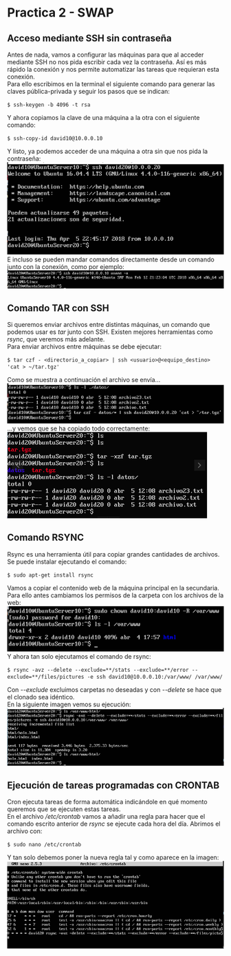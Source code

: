 # Practica 2 - SWAP

## Acceso mediante SSH sin contraseña
Antes de nada, vamos a configurar las máquinas para que al acceder mediante SSH no nos pida escribir cada vez la contraseña. Así es más rápido la conexión y nos permite automatizar las tareas que requieran esta conexión.  
Para ello escribimos en la terminal el siguiente comando para generar las claves pública-privada y seguir los pasos que se indican:  
~~~
$ ssh-keygen -b 4096 -t rsa
~~~
Y ahora copiamos la clave de una máquina a la otra con el siguiente comando:  
~~~
$ ssh-copy-id david10@10.0.0.10
~~~
Y listo, ya podemos acceder de una máquina a otra sin que nos pida la contraseña:  
![imagen](https://github.com/Anixo/SWAP/blob/master/Practicas/P2/img/1_ssh.png)  
E incluso se pueden mandar comandos directamente desde un comando junto con la conexión, como por ejemplo:  
![imagen](https://github.com/Anixo/SWAP/blob/master/Practicas/P2/img/2_ssh_comando.png)  

## Comando TAR con SSH
Si queremos enviar archivos entre distintas máquinas, un comando que podemos usar es *tar* junto con SSH. Existen mejores herramientas como *rsync*, que veremos más adelante.  
Para enviar archivos entre máquinas se debe ejecutar:  
~~~
$ tar czf - <directorio_a_copiar> | ssh <usuario>@<equipo_destino> 'cat > ~/tar.tgz'
~~~
Como se muestra a continuación el archivo se envía...  
![imagen](https://github.com/Anixo/SWAP/blob/master/Practicas/P2/img/3_tar_envio.png)  
...y vemos que se ha copiado todo correctamente:  
![imagen](https://github.com/Anixo/SWAP/blob/master/Practicas/P2/img/4_tar_recibo.png)  

## Comando RSYNC
Rsync es una herramienta útil para copiar grandes cantidades de archivos. Se puede instalar ejecutando el comando:
~~~
$ sudo apt-get install rsync
~~~
Vamos a copiar el contenido web de la máquina principal en la secundaria. Para ello antes cambiamos los permisos de la carpeta con los archivos de la web:  
![imagen](https://github.com/Anixo/SWAP/blob/master/Practicas/P2/img/5_rsync_permisos.png)  
Y ahora tan solo ejecutamos el comando de rsync:  
~~~
$ rsync -avz --delete --exclude=**/stats --exclude=**/error --exclude=**/files/pictures -e ssh david10@10.0.0.10:/var/www/ /var/www/
~~~
Con *--exclude* excluimos carpetas no deseadas y con *--delete* se hace que el clonado sea idéntico.  
En la siguiente imagen vemos su ejecución:  
![imagen](https://github.com/Anixo/SWAP/blob/master/Practicas/P2/img/6_rsync.png)  

## Ejecución de tareas programadas con CRONTAB
Cron ejecuta tareas de forma automática indicándole en qué momento queremos que se ejecuten estas tareas.  
En el archivo */etc/crontab* vamos a añadir una regla para hacer que el comando escrito anterior de *rsync* se ejecute cada hora del día. Abrimos el archivo con:  
~~~
$ sudo nano /etc/crontab
~~~
Y tan solo debemos poner la nueva regla tal y como aparece en la imagen:  
![imagen](https://github.com/Anixo/SWAP/blob/master/Practicas/P2/img/7_cron.png)  
